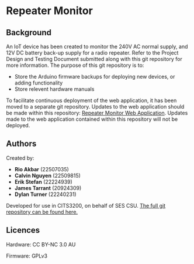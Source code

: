 # Repeater Monitor
## Background
An IoT device has been created to monitor the 240V AC normal supply, and 12V DC battery back-up supply for a radio repeater. Refer to the Project Design and Testing Document submitted along with this git repository for more information. The purpose of this git repository is to:
* Store the Arduino firmware backups for deploying new devices, or adding functionality
* Store relevent hardware manuals

To facilitate continuous deployment of the web application, it has been moved to a separate git repository. Updates to the web application should be made within this repository: [Repeater Monitor Web Application](https://github.com/tarrantja/remote-monitor-web). Updates made to the web application contained within this repository will not be deployed. 

## Authors
Created by:
* **Rio Akbar** (22507035)
* **Calvin Nguyen** (22509815)
* **Erik Stefan** (22224939)
* **James Tarrant** (20924309)
* **Dylan Turner** (22240231)

Developed for use in CITS3200, on behalf of SES CSU. 
[The full git repository can be found here.](https://github.com/tarrantja/remote-monitor-web)

## Licences
Hardware: CC BY-NC 3.0 AU

Firmware: GPLv3
